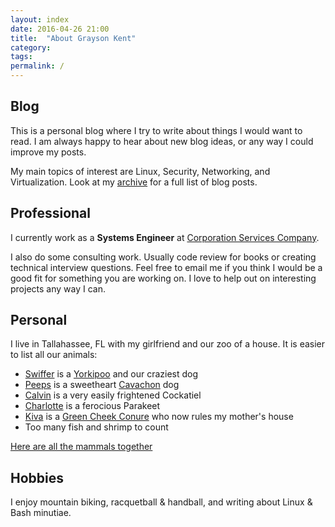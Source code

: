 ```yaml
---
layout: index
date: 2016-04-26 21:00
title:  "About Grayson Kent"
category:
tags:
permalink: /
---
```

Blog
------
This is a personal blog where I try to write about things I would want to read. I am always happy to hear about new blog ideas, or any way I could improve my posts.

My main topics of interest are Linux, Security, Networking, and Virtualization. Look at my [archive](/archive) for a full list of blog posts.


Professional
-----------------
I currently work as a **Systems Engineer** at [Corporation Services Company](https://www.cscglobal.com/cscglobal/home/).

I also do some consulting work. Usually code review for books or creating technical interview questions. Feel free to email me if you think I would be a good fit for something you are working on. I love to help out on interesting projects any way I can.


Personal
------------
I live in Tallahassee, FL with my girlfriend and our zoo of a house. It is easier to list all our animals:

 - [Swiffer](../assets/images/swiffer.jpg) is a [Yorkipoo](https://en.wikipedia.org/wiki/Yorkipoo) and our craziest dog
 - [Peeps](../assets/images/peeps2.jpeg) is a sweetheart [Cavachon](http://dogs.lovetoknow.com/wiki/Cavachon) dog
 - [Calvin](../assets/images/calvin.jpg) is a very easily frightened Cockatiel
 - [Charlotte](../assets/images/charlotte.jpg) is a ferocious Parakeet
 - [Kiva](../assets/images/kiva.jpg) is a [Green Cheek Conure](https://en.wikipedia.org/wiki/Green-cheeked_parakeet) who now rules my mother's house
 - Too many fish and shrimp to count

[Here are all the mammals together](../assets/images/family.jpeg)

Hobbies
-----------
I enjoy mountain biking, racquetball & handball, and writing about Linux & Bash minutiae.